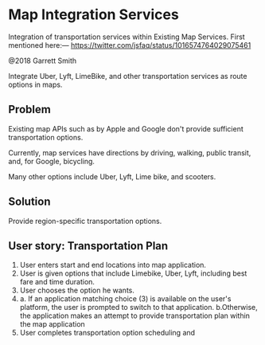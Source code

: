 # Map Integration Services

Integration of transportation services within Existing Map Services. First mentioned here:— https://twitter.com/jsfaq/status/1016574764029075461

@2018 Garrett Smith

Integrate Uber, Lyft, LimeBike, and other transportation services as route options in maps.

## Problem
Existing map APIs such as by Apple and Google don't provide sufficient transportation options.

Currently, map services have directions by driving, walking, public transit, and, for Google, bicycling.

Many other options include Uber, Lyft, Lime bike, and scooters. 

## Solution 
Provide region-specific transportation options.


## User story: Transportation Plan
1) User enters start and end locations into map application.
3) User is given options that include Limebike, Uber, Lyft, including best fare and time duration. 
3) User chooses the option he wants. 
4) a. If an application matching choice (3) is available on the user's platform, the user is prompted to switch to that application. 
 b.Otherwise, the application makes an attempt to provide transportation plan within the map application
5) User completes transportation option scheduling and 